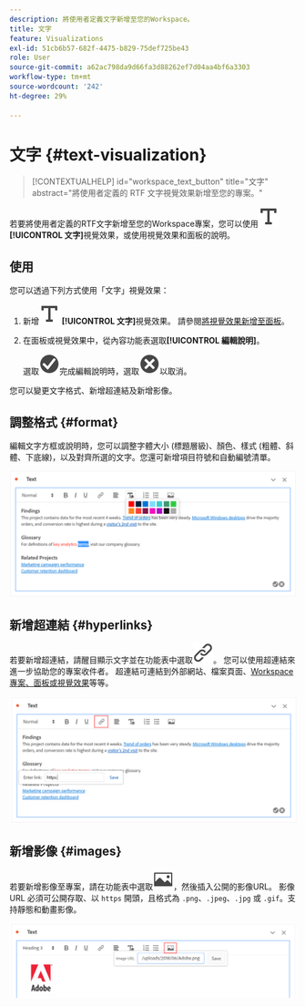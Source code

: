 ```yaml
---
description: 將使用者定義文字新增至您的Workspace。
title: 文字
feature: Visualizations
exl-id: 51cb6b57-682f-4475-b829-75def725be43
role: User
source-git-commit: a62ac798da9d66fa3d88262ef7d04aa4bf6a3303
workflow-type: tm+mt
source-wordcount: '242'
ht-degree: 29%

---
```


# 文字 {#text-visualization}

<!-- markdownlint-disable MD034 -->

>[!CONTEXTUALHELP]
>id="workspace_text_button"
>title="文字"
>abstract="將使用者定義的 RTF 文字視覺效果新增至您的專案。"

<!-- markdownlint-enable MD034 -->


若要將使用者定義的RTF文字新增至您的Workspace專案，您可以使用![文字](/help/assets/icons/Text.svg) **[!UICONTROL 文字]**&#x200B;視覺效果，或使用視覺效果和面板的說明。

## 使用

您可以透過下列方式使用「文字」視覺效果：

1. 新增![文字](/help/assets/icons/Text.svg) **[!UICONTROL 文字]**&#x200B;視覺效果。 請參閱[將視覺效果新增至面板](freeform-analysis-visualizations.md#add-visualizations-to-a-panel)。

1. 在面板或視覺效果中，從內容功能表選取&#x200B;**[!UICONTROL 編輯說明]**。

   選取![CheckmarkCircle](/help/assets/icons/CheckmarkCircle.svg)完成編輯說明時，選取![CloseCircle](/help/assets/icons/CloseCircle.svg)以取消。

您可以變更文字格式、新增超連結及新增影像。

## 調整格式 {#format}

編輯文字方框或說明時，您可以調整字體大小 (標題層級)、顏色、樣式 (粗體、斜體、下底線)，以及對齊所選的文字。您還可新增項目符號和自動編號清單。

![醒目提示文字調色盤的Workspace專案文字選項。](assets/format.png)

## 新增超連結 {#hyperlinks}

若要新增超連結，請醒目顯示文字並在功能表中選取![連結](/help/assets/icons/Link.svg)。 您可以使用超連結來進一步協助您的專案收件者。 超連結可連結到外部網站、檔案頁面、[Workspace專案、面板或視覺效果](/help/analysis-workspace/curate-share/shareable-links.md)等等。

![反白顯示連結圖示的文字選項。](assets/hyperlink.png)

## 新增影像 {#images}

若要新增影像至專案，請在功能表中選取![影像](/help/assets/icons/Image.svg)，然後插入公開的影像URL。 影像 URL 必須可公開存取、以 `https` 開頭，且格式為 `.png`、`.jpeg`、`.jpg` 或 `.gif`。支持靜態和動畫影像。

![選取影像圖示的文字選項。](assets/image.png)
